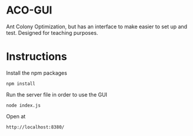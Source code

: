 # ACO-GUI
Ant Colony Optimization, but has an interface to make easier to set up and test. Designed for teaching purposes.

# Instructions

Install the npm packages

```
npm install
```

Run the server file in order to use the GUI

```
node index.js
```
Open at 

```
http://localhost:8380/
```
